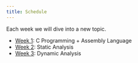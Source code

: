 ```yaml
---
title: Schedule
---
```


Each week we will dive into a new topic.

- [Week 1](week-01): C Programming + Assembly Language
- [Week 2](week-02): Static Analysis
- [Week 3](week-03): Dynamic Analysis